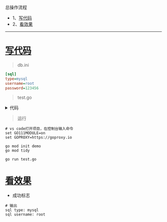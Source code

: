 总操作流程
- 1、[写代码](#go-01)
- 2、[看效果](#go-02)

***

# <a name="go-01" href="#" >写代码</a>

> db.ini

```ini
[sql]
type=mysql
username=root
password=123456
```

> test.go

<details>
<summary>代码</summary>

```go
package main

import (
    "fmt"
    "os"
    "gopkg.in/ini.v1"
)

func main() {
    cfg, err := ini.Load("db.ini")
    if err != nil {
        fmt.Printf("Fail to read file: %v", err)
        os.Exit(1)
    }

    fmt.Println("sql type:", cfg.Section("sql").Key("type").String())
    fmt.Println("sql username:", cfg.Section("sql").Key("username").String())
}
```

</details>

> 运行

```
# vs code打开项目，在控制台输入命令
set GO111MODULE=on
set GOPROXY=https://goproxy.io

go mod init demo
go mod tidy

go run test.go
```

# <a name="go-02" href="#" >看效果</a>

- 成功标志

```
# 输出
sql type: mysql
sql username: root
```

